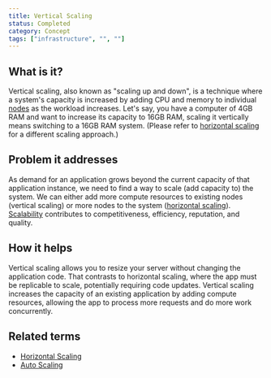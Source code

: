 ```yaml
---
title: Vertical Scaling
status: Completed
category: Concept
tags: ["infrastructure", "", ""]
---
```


## What is it?

Vertical scaling, also known as "scaling up and down", is a technique where 
a system's capacity is increased by adding CPU and memory to individual [nodes](/nodes/) as the workload increases. 
Let's say, you have a computer of 4GB RAM and want to increase its capacity to 16GB RAM, 
scaling it vertically means switching to a 16GB RAM system. 
(Please refer to [horizontal scaling](/horizontal-scaling/) for a different scaling approach.)

## Problem it addresses

As demand for an application grows beyond the current capacity of that application instance, 
we need to find a way to scale (add capacity to) the system. 
We can either add more compute resources to existing nodes (vertical scaling) 
or more nodes to the system ([horizontal scaling](/horizontal-scaling/)). 
[Scalability](/scalability/) contributes to competitiveness, efficiency, reputation, and quality.

## How it helps

Vertical scaling allows you to resize your server without changing the application code. 
That contrasts to horizontal scaling, where the app must be replicable to scale, potentially requiring code updates. 
Vertical scaling increases the capacity of an existing application by 
adding compute resources, allowing the app to process more requests and do more work concurrently.

## Related terms

* [Horizontal Scaling](/horizontal-scaling/)
* [Auto Scaling](/auto-scaling/)
